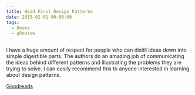 ```yaml
---
title: Head First Design Patterns
date: 2015-02-01 00:00:00
tags:
  - Books
  - μReview
---
```

I have a huge amount of respect for people who can distill ideas down into simple digestible parts.  The authors do an amazing job of communicating the ideas behind different patterns and illustrating the problems they are trying to solve.  I can easily recommend this to anyone interested in learning about design patterns.

[Goodreads](https://www.goodreads.com/book/show/58128.Head_First_Design_Patterns?utm_medium=api&amp;utm_source=blog_book)